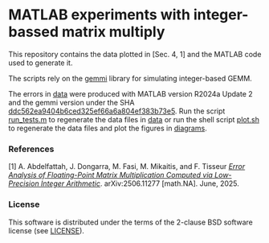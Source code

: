 # MATLAB experiments with integer-bassed matrix multiply
This repository contains the data plotted in [Sec. 4, 1] and the MATLAB code used to generate it.

The scripts rely on the [gemmi](https://github.com/north-numerical-computing/gemmi) library for simulating integer-based GEMM.

The errors in [data](./data) were produced with MATLAB version R2024a Update 2 and the gemmi version under the SHA [ddc562ea9404b6ced325ef66a6a804ef383b73e5](https://github.com/north-numerical-computing/gemmi/tree/ddc562ea9404b6ced325ef66a6a804ef383b73e5).
Run the script [run_tests.m](./run_test.m) to regenerate the data files in [data](./data) or run the shell script [plot.sh](./plot.sh) to regenerate the data files and plot the figures in [diagrams](./diagrams).

### References

 [1] A. Abdelfattah, J. Dongarra, M. Fasi, M. Mikaitis, and F. Tisseur [*Error Analysis of Floating-Point Matrix Multiplication Computed via Low-Precision Integer Arithmetic*](https://arxiv.org/pdf/2506.11277). arXiv:2506.11277 [math.NA]. June, 2025.

### License

This software is distributed under the terms of the 2-clause BSD software license (see [LICENSE](./LICENSE)).
